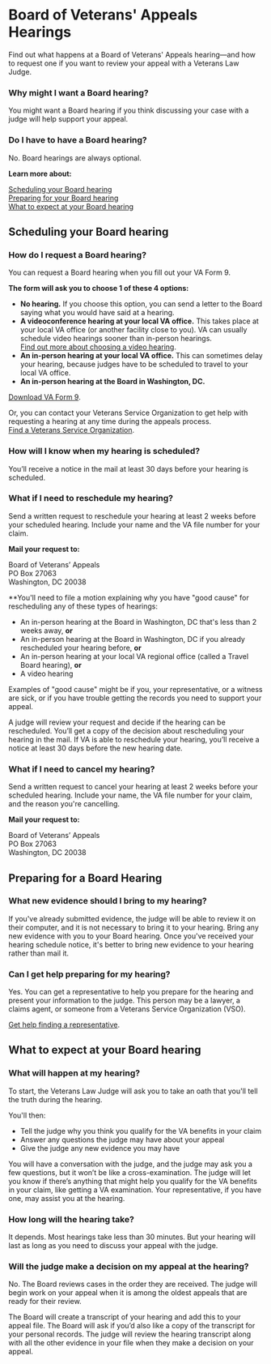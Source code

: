 # Board of Veterans' Appeals Hearings

<div class="va-introtext">
  
Find out what happens at a Board of Veterans' Appeals hearing—and how to request one if you want to review your appeal with a Veterans Law Judge.

</div>

<div class="feature" markdown=“1”>
  
### Why might I want a Board hearing?

You might want a Board hearing if you think discussing your case with a judge will help support your appeal.

### Do I have to have a Board hearing?

No. Board hearings are always optional. 

</div>

**Learn more about:**

[Scheduling your Board hearing](#scheduling)<br>
[Preparing for your Board hearing](#preparing)<br>
[What to expect at your Board hearing](#expect)

<span id="scheduling"></span>

## Scheduling your Board hearing

### How do I request a Board hearing?

You can request a Board hearing when you fill out your VA Form 9.<br>

**The form will ask you to choose 1 of these 4 options:**
  -	**No hearing.** If you choose this option, you can send a letter to the Board saying what you would have said at a hearing.
  -	**A videoconference hearing at your local VA office.** This takes place at your local VA office (or another facility close to you). VA can usually schedule video hearings sooner than in-person hearings.<br>
  [Find out more about choosing a video hearing](https://www.bva.va.gov/docs/BVA-VideoHearing-508version.pdf).
  -	**An in-person hearing at your local VA office.** This can sometimes delay your hearing, because judges have to be scheduled to travel to your local VA office.
  -	**An in-person hearing at the Board in Washington, DC.**

[Download VA Form 9](https://www.va.gov/vaforms/va/pdf/va9.pdf).

Or, you can contact your Veterans Service Organization to get help with requesting a hearing at any time during the appeals process.<br>
[Find a Veterans Service Organization](https://www.va.gov/vso/).

### How will I know when my hearing is scheduled?

You’ll receive a notice in the mail at least 30 days before your hearing is scheduled.

### What if I need to reschedule my hearing?

Send a written request to reschedule your hearing at least 2 weeks before your scheduled hearing. Include your name and the VA file number for your claim.

**Mail your request to:**

<p class="va-address-block">
Board of Veterans’ Appeals<br>
PO Box 27063<br>
Washington, DC 20038<br>
</p>

**You'll need to file a motion explaining why you have "good cause" for rescheduling any of these types of hearings:

- An in-person hearing at the Board in Washington, DC that's less than 2 weeks away, **or**
- An in-person hearing at the Board in Washington, DC if you already rescheduled your hearing before, **or**
- An in-person hearing at your local VA regional office (called a Travel Board hearing), **or**
- A video hearing

Examples of "good cause" might be if you, your representative, or a witness are sick, or if you have trouble getting the records you need to support your appeal.

A judge will review your request and decide if the hearing can be rescheduled. You’ll get a copy of the decision about rescheduling your hearing in the mail. If VA is able to reschedule your hearing, you’ll receive a notice at least 30 days before the new hearing date.

### What if I need to cancel my hearing?

Send a written request to cancel your hearing at least 2 weeks before your scheduled hearing. Include your name, the VA file number for your claim, and the reason you're cancelling.

**Mail your request to:**

<p class="va-address-block">
Board of Veterans’ Appeals<br>
PO Box 27063<br>
Washington, DC 20038<br>
</p>

<span id="preparing"></span>

## Preparing for a Board Hearing

### What new evidence should I bring to my hearing?

If you've already submitted evidence, the judge will be able to review it on their computer, and it is not necessary to bring it to your hearing. Bring any new evidence with you to your Board hearing. Once you've received your hearing schedule notice, it's better to bring new evidence to your hearing rather than mail it.

### Can I get help preparing for my hearing? 

Yes. You can get a representative to help you prepare for the hearing and present your information to the judge. This person may be a lawyer, a claims agent, or someone from a Veterans Service Organization (VSO). 

[Get help finding a representative](/disability-benefits/apply/help/).

<span id="expect"></span>

## What to expect at your Board hearing

### What will happen at my hearing?

To start, the Veterans Law Judge will ask you to take an oath that you'll tell the truth during the hearing.

You'll then:
- Tell the judge why you think you qualify for the VA benefits in your claim
- Answer any questions the judge may have about your appeal
- Give the judge any new evidence you may have

You will have a conversation with the judge, and the judge may ask you a few questions, but it won’t be like a cross-examination. The judge will let you know if there’s anything that might help you qualify for the VA benefits in your claim, like getting a VA examination. Your representative, if you have one, may assist you at the hearing.

### How long will the hearing take?

It depends. Most hearings take less than 30 minutes. But your hearing will last as long as you need to discuss your appeal with the judge.

### Will the judge make a decision on my appeal at the hearing?

No. The Board reviews cases in the order they are received. The judge will begin work on your appeal when it is among the oldest appeals that are ready for their review.

The Board will create a transcript of your hearing and add this to your appeal file. The Board will ask if you’d also like a copy of the transcript for your personal records. The judge will review the hearing transcript along with all the other evidence in your file when they make a decision on your appeal.
